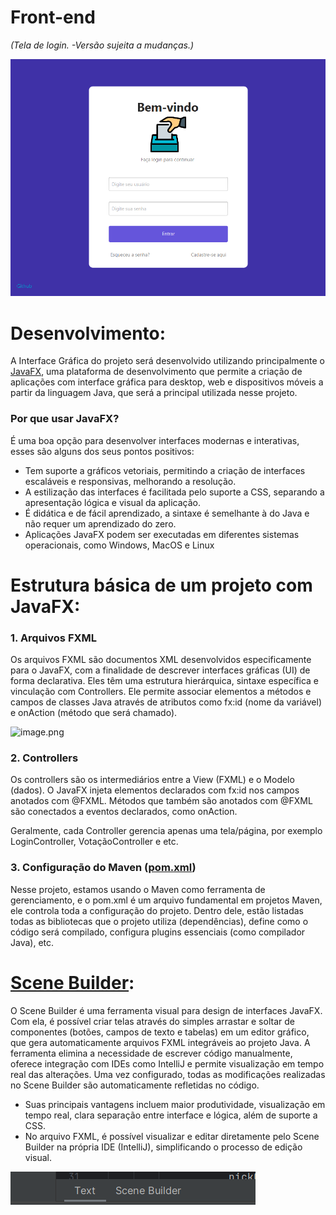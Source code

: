 # Front-end

*(Tela de login. -Versão sujeita a mudanças.)*

![image (2).png](../../Assets/image%20%282%29.png)

#  Desenvolvimento:

A Interface Gráfica do projeto será desenvolvido utilizando principalmente o [JavaFX](https://openjfx.io/), uma plataforma de desenvolvimento que permite a criação de aplicações com interface gráfica para desktop, web e dispositivos móveis a partir da linguagem Java, que será a principal utilizada nesse projeto.

### Por que usar JavaFX?

É uma boa opção para desenvolver interfaces modernas e interativas, esses são alguns dos seus pontos positivos:

- Tem suporte a gráficos vetoriais, permitindo a criação de interfaces escaláveis e responsivas, melhorando a resolução.
- A estilização das interfaces é facilitada pelo suporte a CSS, separando a apresentação lógica e visual da aplicação.
- É didática e de fácil aprendizado, a sintaxe é semelhante à do Java e não requer um aprendizado do zero.
- Aplicações JavaFX podem ser executadas em diferentes sistemas operacionais, como Windows, MacOS e Linux

# Estrutura básica de um projeto com JavaFX:

### 1. Arquivos FXML

Os arquivos FXML são documentos XML desenvolvidos especificamente para o JavaFX, com a finalidade de descrever interfaces gráficas (UI) de forma declarativa. Eles têm uma estrutura hierárquica, sintaxe específica e vinculação com Controllers. Ele permite associar elementos a métodos e campos de classes Java através de atributos como fx:id (nome da variável) e onAction (método que será chamado).

![image.png](attachment:f199897b-dfda-4cbb-9175-cd3b8c8ea26d:image.png)

### 2. Controllers

Os controllers são os intermediários entre a View (FXML) e o Modelo (dados). O JavaFX injeta elementos declarados com fx:id nos campos anotados com @FXML. Métodos que também são anotados com @FXML são conectados a eventos declarados, como onAction.

Geralmente, cada Controller gerencia apenas uma tela/página, por exemplo LoginController, VotaçãoController e etc.

### 3. Configuração do Maven ([pom.xml](https://maven.apache.org/pom.html))

Nesse projeto, estamos usando o Maven como ferramenta de gerenciamento, e o pom.xml é um arquivo fundamental em projetos Maven, ele controla toda a configuração do projeto. Dentro dele, estão listadas todas as bibliotecas que o projeto utiliza (dependências), define como o código será compilado, configura plugins essenciais (como compilador Java), etc.

# [Scene Builder](https://gluonhq.com/products/scene-builder/):

O Scene Builder é uma ferramenta visual para design de interfaces JavaFX. Com ela, é possível criar telas através do simples arrastar e soltar de componentes (botões, campos de texto e tabelas) em um editor gráfico, que gera automaticamente arquivos FXML integráveis ao projeto Java. A ferramenta elimina a necessidade de escrever código manualmente, oferece integração com IDEs como IntelliJ e permite visualização em tempo real das alterações. Uma vez configurado, todas as modificações realizadas no Scene Builder são automaticamente refletidas no código.

- Suas principais vantagens incluem maior produtividade, visualização em tempo real, clara separação entre interface e lógica, além de suporte a CSS.
- No arquivo FXML, é possível visualizar e editar diretamente pelo Scene Builder na própria IDE (IntelliJ), simplificando o processo de edição visual.

![image (1).png](../../Assets/image%20%281%29.png)